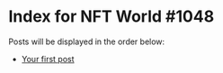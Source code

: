 # Index for NFT World #1048
Posts will be displayed in the order below:

- [Your first post](./001-first.md)

